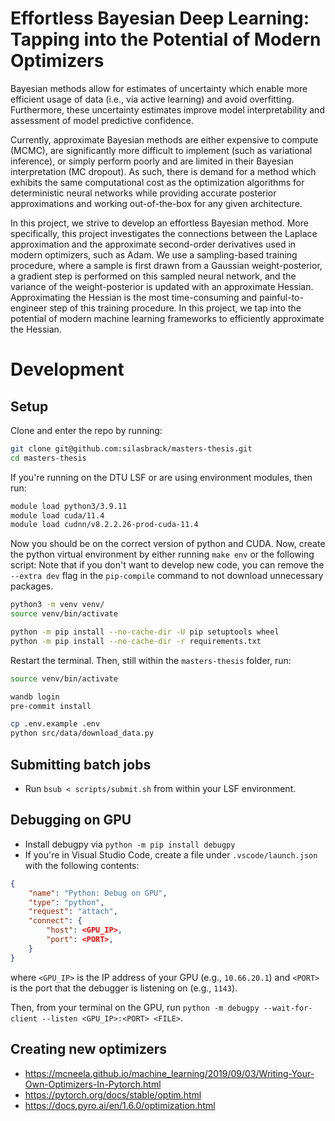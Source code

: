 Effortless Bayesian Deep Learning: Tapping into the Potential of Modern Optimizers
==============================

Bayesian methods allow for estimates of uncertainty which enable more efficient usage of data (i.e., via active learning) and avoid overfitting.
Furthermore, these uncertainty estimates improve model interpretability and assessment of model predictive confidence.

Currently, approximate Bayesian methods are either expensive to compute (MCMC), are significantly more difficult to implement (such as variational inference), or simply perform poorly and are limited in their Bayesian interpretation (MC dropout).
As such, there is demand for a method which exhibits the same computational cost as the optimization algorithms for deterministic neural networks while providing accurate posterior approximations and working out-of-the-box for any given architecture.

In this project, we strive to develop an effortless Bayesian method.
More specifically, this project investigates the connections between the Laplace approximation and the approximate second-order derivatives used in modern optimizers, such as Adam.
We use a sampling-based training procedure, where a sample is first drawn from a Gaussian weight-posterior, a gradient step is performed on this sampled neural network, and the variance of the weight-posterior is updated with an approximate Hessian.
Approximating the Hessian is the most time-consuming and painful-to-engineer step of this training procedure.
In this project, we tap into the potential of modern machine learning frameworks to efficiently approximate the Hessian.

# Development

## Setup

Clone and enter the repo by running:

```bash
git clone git@github.com:silasbrack/masters-thesis.git
cd masters-thesis
```

If you're running on the DTU LSF or are using environment modules, then run:

```bash
module load python3/3.9.11
module load cuda/11.4
module load cudnn/v8.2.2.26-prod-cuda-11.4
```

Now you should be on the correct version of python and CUDA.
Now, create the python virtual environment by either running `make env` or the following script:
Note that if you don't want to develop new code, you can remove the `--extra dev` flag in the `pip-compile` command to not download unnecessary packages.

```bash
python3 -m venv venv/
source venv/bin/activate

python -m pip install --no-cache-dir -U pip setuptools wheel
python -m pip install --no-cache-dir -r requirements.txt
```

Restart the terminal.
Then, still within the `masters-thesis` folder, run:

```bash
source venv/bin/activate

wandb login
pre-commit install

cp .env.example .env
python src/data/download_data.py
```

## Submitting batch jobs

* Run `bsub < scripts/submit.sh` from within your LSF environment.

## Debugging on GPU

* Install debugpy via `python -m pip install debugpy`
* If you're in Visual Studio Code, create a file under `.vscode/launch.json` with the following contents:
```json
{
    "name": "Python: Debug on GPU",
    "type": "python",
    "request": "attach",
    "connect": {
        "host": <GPU_IP>,
        "port": <PORT>,
    }
}
```
where `<GPU_IP>` is the IP address of your GPU (e.g., `10.66.20.1`) and `<PORT>` is the port that the debugger is listening on (e.g., `1143`).

Then, from your terminal on the GPU, run `python -m debugpy --wait-for-client --listen <GPU_IP>:<PORT> <FILE>`.

## Creating new optimizers

* https://mcneela.github.io/machine_learning/2019/09/03/Writing-Your-Own-Optimizers-In-Pytorch.html
* https://pytorch.org/docs/stable/optim.html
* https://docs.pyro.ai/en/1.6.0/optimization.html
